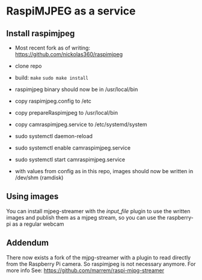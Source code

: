 # RaspiMJPEG as a service

## Install raspimjpeg

* Most recent fork as of writing: https://github.com/nickolas360/raspimjpeg
* clone repo
* build: `make` `sudo make install`
* raspimjpeg binary should now be in /usr/local/bin

* copy raspimjpeg.config to /etc
* copy prepareRaspimjpeg to /usr/local/bin
* copy camraspimjpeg.service to /etc/systemd/system

* sudo systemctl daemon-reload
* sudo systemctl enable camraspimjpeg.service
* sudo systemctl start camraspimjpeg.service

* with values from config as in this repo, images should now be written in /dev/shm (ramdisk)


## Using images

You can install mjpeg-streamer with the *input_file* plugin to use the written images and publish them as a mjpeg stream, so 
you can use the raspberry-pi as a regular webcam

## Addendum

There now exists a fork of the mjpg-streamer with a plugin to read directly from the Raspberry Pi camera. So raspimjpeg
is not necessary anymore. For more info See: https://github.com/marrem/raspi-mjpg-streamer




